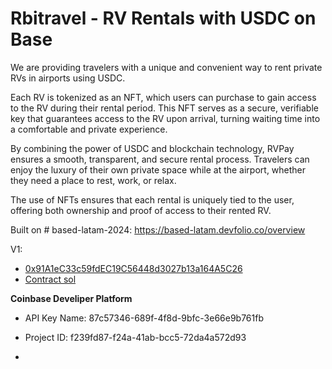 # Rbitravel - RV Rentals with USDC on Base
We are providing travelers with a unique and convenient way to rent private RVs in airports using USDC. 

Each RV is tokenized as an NFT, which users can purchase to gain access to the RV during their rental period. This NFT serves as a secure, verifiable key that guarantees access to the RV upon arrival, turning waiting time into a comfortable and private experience.

By combining the power of USDC and blockchain technology, RVPay ensures a smooth, transparent, and secure rental process. Travelers can enjoy the luxury of their own private space while at the airport, whether they need a place to rest, work, or relax. 

The use of NFTs ensures that each rental is uniquely tied to the user, offering both ownership and proof of access to their rented RV.

Built on # based-latam-2024: https://based-latam.devfolio.co/overview 



V1: 
- [0x91A1eC33c59fdEC19C56448d3027b13a164A5C26](https://sepolia.basescan.org/address/0x91a1ec33c59fdec19c56448d3027b13a164a5c26)
- [Contract sol](https://github.com/Ekinoxis-evm/based-latam-2024/blob/main/RVRental.sol)


**Coinbase Develiper Platform**
- API Key Name: 87c57346-689f-4f8d-9bfc-3e66e9b761fb
- Project ID: f239fd87-f24a-41ab-bcc5-72da4a572d93

- 


